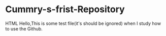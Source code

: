 # Cummry-s-frist-Repository
HTML
Hello,This is some test file(it's should be ignored) when I study how to use the Github.
